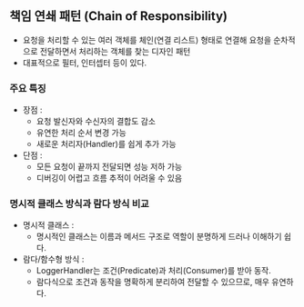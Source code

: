 ## 책임 연쇄 패턴 (Chain of Responsibility)

- 요청을 처리할 수 있는 여러 객체를 체인(연결 리스트) 형태로 연결해 요청을 순차적으로 전달하면서 처리하는 객체를 찾는 디자인 패턴
- 대표적으로 필터, 인터셉터 등이 있다.

### 주요 특징

- 장점 :
    - 요청 발신자와 수신자의 결합도 감소
    - 유연한 처리 순서 변경 가능
    - 새로운 처리자(Handler)를 쉽게 추가 가능
- 단점 :
    - 모든 요청이 끝까지 전달되면 성능 저하 가능
    - 디버깅이 어렵고 흐름 추적이 어려울 수 있음

### 명시적 클래스 방식과 람다 방식 비교

- 명시적 클래스 :
    - 명시적인 클래스는 이름과 메서드 구조로 역할이 분명하게 드러나 이해하기 쉽다.
- 람다/함수형 방식 :
    - LoggerHandler는 조건(Predicate)과 처리(Consumer)를 받아 동작.
    - 람다식으로 조건과 동작을 명확하게 분리하여 전달할 수 있으므로, 매우 유연하다.
